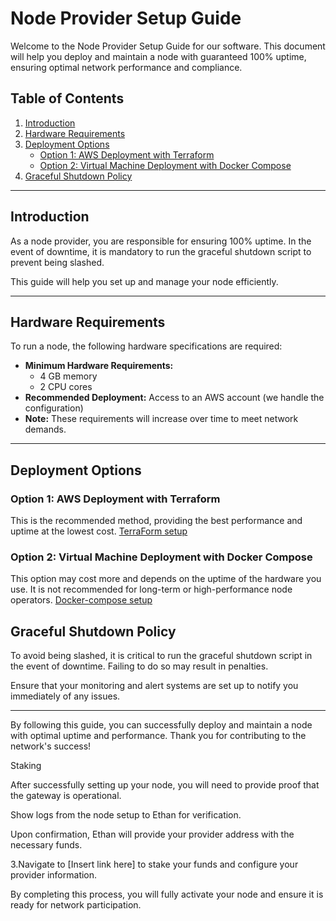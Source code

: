 # Node Provider Setup Guide

Welcome to the Node Provider Setup Guide for our software. This document will help you deploy and maintain a node with guaranteed 100% uptime, ensuring optimal network performance and compliance.

## Table of Contents
1. [Introduction](#introduction)
2. [Hardware Requirements](#hardware-requirements)
3. [Deployment Options](#deployment-options)
   - [Option 1: AWS Deployment with Terraform](#option-1-aws-deployment-with-terraform)
   - [Option 2: Virtual Machine Deployment with Docker Compose](#option-2-virtual-machine-deployment-with-docker-compose)
4. [Graceful Shutdown Policy](#graceful-shutdown-policy)

---

## Introduction
As a node provider, you are responsible for ensuring 100% uptime. In the event of downtime, it is mandatory to run the graceful shutdown script to prevent being slashed.

This guide will help you set up and manage your node efficiently.

---

## Hardware Requirements
To run a node, the following hardware specifications are required:

- **Minimum Hardware Requirements:**
  - 4 GB memory
  - 2 CPU cores
- **Recommended Deployment:** Access to an AWS account (we handle the configuration)
- **Note:** These requirements will increase over time to meet network demands.

---

## Deployment Options

### Option 1: AWS Deployment with Terraform
This is the recommended method, providing the best performance and uptime at the lowest cost.
[TerraForm setup](./terraform/README.md)



### Option 2: Virtual Machine Deployment with Docker Compose
This option may cost more and depends on the uptime of the hardware you use. It is not recommended for long-term or high-performance node operators.
[Docker-compose setup](./docker-compose/README.md)


## Graceful Shutdown Policy
To avoid being slashed, it is critical to run the graceful shutdown script in the event of downtime. Failing to do so may result in penalties.

Ensure that your monitoring and alert systems are set up to notify you immediately of any issues.

---

By following this guide, you can successfully deploy and maintain a node with optimal uptime and performance. Thank you for contributing to the network's success!

Staking

After successfully setting up your node, you will need to provide proof that the gateway is operational.

Show logs from the node setup to Ethan for verification.

Upon confirmation, Ethan will provide your provider address with the necessary funds.

3.Navigate to [Insert link here] to stake your funds and configure your provider information.

By completing this process, you will fully activate your node and ensure it is ready for network participation.